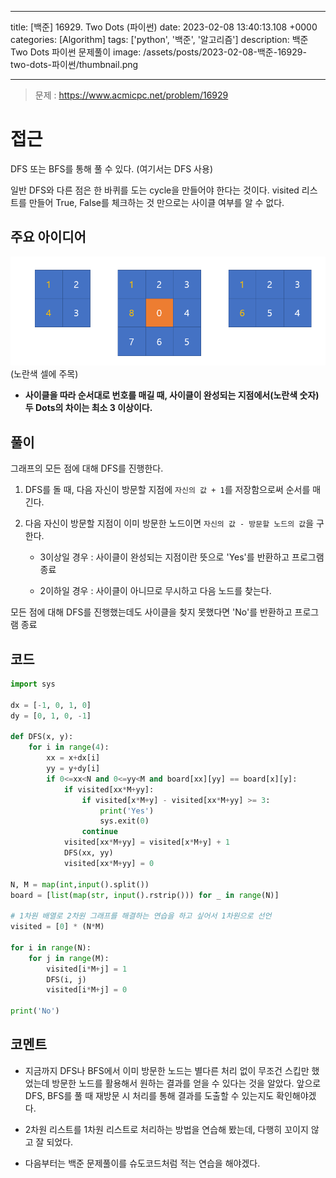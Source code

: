 

---
title: [백준] 16929. Two Dots (파이썬)
date: 2023-02-08 13:40:13.108 +0000
categories: [Algorithm]
tags: ['python', '백준', '알고리즘']
description: 백준 Two Dots 파이썬 문제풀이
image: /assets/posts/2023-02-08-백준-16929-two-dots-파이썬/thumbnail.png

---

> 문제 : https://www.acmicpc.net/problem/16929

# 접근

DFS 또는 BFS를 통해 풀 수 있다. (여기서는 DFS 사용)

일반 DFS와 다른 점은 한 바퀴를 도는 cycle을 만들어야 한다는 것이다.
visited 리스트를 만들어 True, False를 체크하는 것 만으로는 사이클 여부를 알 수 없다.

## 주요 아이디어
![img](/assets/posts/2023-02-08-백준-16929-two-dots-파이썬/img0.png)
(노란색 셀에 주목)

- **사이클을 따라 순서대로 번호를 매길 때, 사이클이 완성되는 지점에서(노란색 숫자) 두 Dots의 차이는 최소 3 이상이다.**

## 풀이

그래프의 모든 점에 대해 DFS를 진행한다.

1. DFS를 돌 때, 다음 자신이 방문할 지점에 `자신의 값 + 1`를 저장함으로써 순서를 매긴다.

2. 다음 자신이 방문할 지점이 이미 방문한 노드이면 `자신의 값 - 방문할 노드의 값`을 구한다.

	- 3이상일 경우 : 사이클이 완성되는 지점이란 뜻으로 'Yes'를 반환하고 프로그램 종료
    
    - 2이하일 경우 : 사이클이 아니므로 무시하고 다음 노드를 찾는다.

모든 점에 대해 DFS를 진행했는데도 사이클을 찾지 못했다면 'No'를 반환하고 프로그램 종료

## 코드

```python
import sys

dx = [-1, 0, 1, 0]
dy = [0, 1, 0, -1]

def DFS(x, y):
    for i in range(4):
        xx = x+dx[i]
        yy = y+dy[i]
        if 0<=xx<N and 0<=yy<M and board[xx][yy] == board[x][y]:
            if visited[xx*M+yy]:
                if visited[x*M+y] - visited[xx*M+yy] >= 3:
                    print('Yes')
                    sys.exit(0)
                continue
            visited[xx*M+yy] = visited[x*M+y] + 1
            DFS(xx, yy)
            visited[xx*M+yy] = 0

N, M = map(int,input().split())
board = [list(map(str, input().rstrip())) for _ in range(N)]

# 1차원 배열로 2차원 그래프를 해결하는 연습을 하고 싶어서 1차원으로 선언
visited = [0] * (N*M)

for i in range(N):
    for j in range(M):
        visited[i*M+j] = 1
        DFS(i, j)
        visited[i*M+j] = 0

print('No')
```

## 코멘트

- 지금까지 DFS나 BFS에서 이미 방문한 노드는 별다른 처리 없이 무조건 스킵만 했었는데 
방문한 노드를 활용해서 원하는 결과를 얻을 수 있다는 것을 알았다.
앞으로 DFS, BFS를 풀 때 재방문 시 처리를 통해 결과를 도출할 수 있는지도 확인해야겠다.

- 2차원 리스트를 1차원 리스트로 처리하는 방법을 연습해 봤는데, 다행히 꼬이지 않고 잘 되었다.

- 다음부터는 백준 문제풀이를 슈도코드처럼 적는 연습을 해야겠다.

        